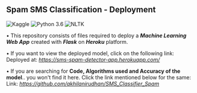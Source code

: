 ## Spam SMS Classification - Deployment
![Kaggle](https://img.shields.io/badge/Dataset-Kaggle-blue.svg) ![Python 3.6](https://img.shields.io/badge/Python-3.6-brightgreen.svg) ![NLTK](https://img.shields.io/badge/Library-NLTK-orange.svg)

• This repository consists of files required to deploy a ___Machine Learning Web App___ created with ___Flask___ on ___Heroku___ platform.

• If you want to view the deployed model, click on the following link:<br />
Deployed at: _https://sms-spam-detector-app.herokuapp.com/_

• If you are searching for __Code, Algorithms used and Accuracy of the model__.. you won't find it here. Click the link mentioned below for the same:<br />
Link: _https://github.com/akhilanirudhan/SMS_Classifier_Spam_
